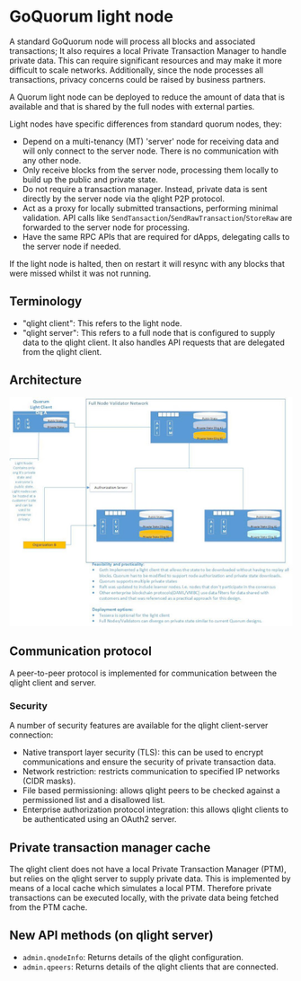 # GoQuorum light node

A standard GoQuorum node will process all blocks and associated transactions; It also requires a local Private Transaction Manager to handle private data.
This can require significant resources and may make it more difficult to scale networks.
Additionally, since the node processes all transactions, privacy concerns could be raised by business partners.

A Quorum light node can be deployed to reduce the amount of data that is available and that is shared by the full nodes with external parties.

Light nodes have specific differences from standard quorum nodes, they:

- Depend on a multi-tenancy (MT) 'server' node for receiving data and will only connect to the server node. There is no communication with any other node.
- Only receive blocks from the server node, processing them locally to build up the public and private state.
- Do not require a transaction manager. Instead, private data is sent directly by the server node via the qlight P2P protocol.
- Act as a proxy for locally submitted transactions, performing minimal validation. API calls like `SendTansaction`/`SendRawTransaction`/`StoreRaw` are forwarded to the server node for processing.
- Have the same RPC APIs that are required for dApps, delegating calls to the server node if needed.

If the light node is halted, then on restart it will resync with any blocks that were missed whilst it was not running.

## Terminology

- "qlight client": This refers to the light node.
- "qlight server": This refers to a full node that is configured to supply data to the qlight client. It also handles API requests that are delegated from the qlight client.

## Architecture

![Qlight](../images/qlight-architecture.jpeg)

## Communication protocol

A peer-to-peer protocol is implemented for communication between the qlight client and server.

### Security

A number of security features are available for the qlight client-server connection:
- Native transport layer security (TLS): this can be used to encrypt communications and ensure the security of private transaction data.
- Network restriction: restricts communication to specified IP networks (CIDR masks).
- File based permissioning: allows qlight peers to be checked against a permissioned list and a disallowed list.
- Enterprise authorization protocol integration: this allows qlight clients to be authenticated using an OAuth2 server.

## Private transaction manager cache

The qlight client does not have a local Private Transaction Manager (PTM), but relies on the qlight server to supply private data.
This is implemented by means of a local cache which simulates a local PTM. Therefore private transactions can be executed locally, with the private data being fetched from the PTM cache.

## New API methods (on qlight server)

- `admin.qnodeInfo`: Returns details of the qlight configuration.
- `admin.qpeers`: Returns details of the qlight clients that are connected.
